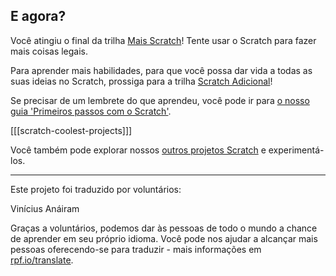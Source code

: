 ## E agora?

Você atingiu o final da trilha [Mais Scratch](https://projects.raspberrypi.org/pt-BR/pathways/more-scratch)! Tente usar o Scratch para fazer mais coisas legais.

Para aprender mais habilidades, para que você possa dar vida a todas as suas ideias no Scratch, prossiga para a trilha [Scratch Adicional](https://projects.raspberrypi.org/pt-BR/pathways/further-scratch)!

Se precisar de um lembrete do que aprendeu, você pode ir para [o nosso guia 'Primeiros passos com o Scratch'](https://projects.raspberrypi.org/pt-BR/projects/getting-started-scratch).

[[[scratch-coolest-projects]]]

Você também pode explorar nossos [outros projetos Scratch](https://projects.raspberrypi.org/pt-BR/projects?software%5B%5D=scratch&curriculum%5B%5D=%201) e experimentá-los.

***

Este projeto foi traduzido por voluntários:

Vinícius
Anáiram

Graças a voluntários, podemos dar às pessoas de todo o mundo a chance de aprender em seu próprio idioma. Você pode nos ajudar a alcançar mais pessoas oferecendo-se para traduzir - mais informações em [rpf.io/translate](https://rpf.io/translate).

